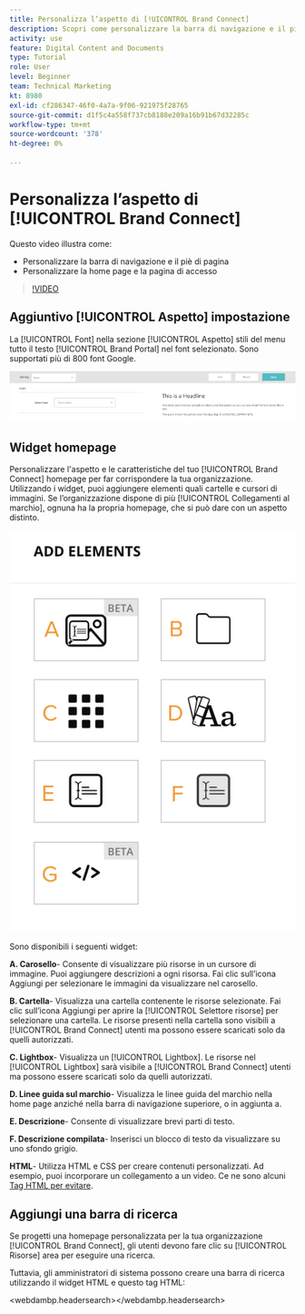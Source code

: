 ```yaml
---
title: Personalizza l’aspetto di [!UICONTROL Brand Connect]
description: Scopri come personalizzare la barra di navigazione e il piè di pagina, nonché la home page e la pagina di accesso in [!UICONTROL Brand Connect] per [!UICONTROL Workfront DAM].
activity: use
feature: Digital Content and Documents
type: Tutorial
role: User
level: Beginner
team: Technical Marketing
kt: 8980
exl-id: cf286347-46f0-4a7a-9f06-921975f28765
source-git-commit: d1f5c4a558f737cb8188e209a16b91b67d32285c
workflow-type: tm+mt
source-wordcount: '378'
ht-degree: 0%

---
```


# Personalizza l’aspetto di [!UICONTROL Brand Connect]

Questo video illustra come:

* Personalizzare la barra di navigazione e il piè di pagina
* Personalizzare la home page e la pagina di accesso

>[!VIDEO](https://video.tv.adobe.com/v/335242/?quality=12)

## Aggiuntivo [!UICONTROL Aspetto] impostazione

La [!UICONTROL Font] nella sezione [!UICONTROL Aspetto] stili del menu tutto il testo [!UICONTROL Brand Portal] nel font selezionato. Sono supportati più di 800 font Google.

![La [!UICONTROL Font] nella sezione [!UICONTROL Aspetto] stile del menu [!UICONTROL Brand Portal]](assets/02-brand-connect-appearance-font.png)

## Widget homepage

Personalizzare l&#39;aspetto e le caratteristiche del tuo [!UICONTROL Brand Connect] homepage per far corrispondere la tua organizzazione. Utilizzando i widget, puoi aggiungere elementi quali cartelle e cursori di immagini. Se l’organizzazione dispone di più [!UICONTROL Collegamenti al marchio], ognuna ha la propria homepage, che si può dare con un aspetto distinto.

![Uno screenshot dei widget disponibili per il tuo [!UICONTROL Brand Connect] homepage](assets/03-brand-connect-home-page-widgets.png)

Sono disponibili i seguenti widget:

**A. Carosello**- Consente di visualizzare più risorse in un cursore di immagine. Puoi aggiungere descrizioni a ogni risorsa. Fai clic sull’icona Aggiungi per selezionare le immagini da visualizzare nel carosello.

**B. Cartella**- Visualizza una cartella contenente le risorse selezionate. Fai clic sull’icona Aggiungi per aprire la [!UICONTROL Selettore risorse] per selezionare una cartella. Le risorse presenti nella cartella sono visibili a [!UICONTROL Brand Connect] utenti ma possono essere scaricati solo da quelli autorizzati.

**C. Lightbox**- Visualizza un [!UICONTROL Lightbox]. Le risorse nel [!UICONTROL Lightbox] sarà visibile a [!UICONTROL Brand Connect] utenti ma possono essere scaricati solo da quelli autorizzati.

**D. Linee guida sul marchio**- Visualizza le linee guida del marchio nella home page anziché nella barra di navigazione superiore, o in aggiunta a.

**E. Descrizione**- Consente di visualizzare brevi parti di testo.

**F. Descrizione compilata**- Inserisci un blocco di testo da visualizzare su uno sfondo grigio.

**HTML**- Utilizza HTML e CSS per creare contenuti personalizzati. Ad esempio, puoi incorporare un collegamento a un video. Ce ne sono alcuni [Tag HTML per evitare](https://www.damsuccess.com/hc/en-us/articles/206170043-Brand-Connect-Admin-Guide#html).

## Aggiungi una barra di ricerca

Se progetti una homepage personalizzata per la tua organizzazione [!UICONTROL Brand Connect], gli utenti devono fare clic su [!UICONTROL Risorse] area per eseguire una ricerca.

Tuttavia, gli amministratori di sistema possono creare una barra di ricerca utilizzando il widget HTML e questo tag HTML:

&lt;webdambp.headersearch>&lt;/webdambp.headersearch>
